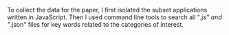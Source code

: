 To collect the data for the paper, I first isolated the subset applications
written in JavaScript. Then I used command line tools to search all "*.js" and
"*.json" files for key words related to the categories of interest.
